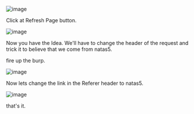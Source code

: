 ![image](https://github.com/user-attachments/assets/41aea894-24fa-45b5-873b-d9778f91e41b)

Click at Refresh Page button.

![image](https://github.com/user-attachments/assets/0195a351-7a48-4f9b-bb61-3aa2b2d1e499)

Now you have the Idea. We'll have to change the header of the request and trick it to believe that we come from natas5.

fire up the burp.

![image](https://github.com/user-attachments/assets/4ed23a13-933b-4a36-9aa2-5eb5f14e2b50)

Now lets change the link in the Referer header to natas5.

![image](https://github.com/user-attachments/assets/0012660d-4352-464f-9034-6d31923002ca)

that's it.
